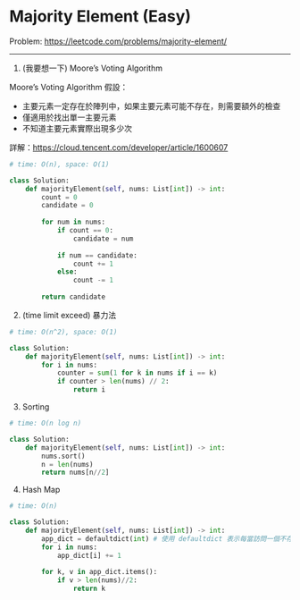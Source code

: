 Majority Element (Easy)
===

Problem: https://leetcode.com/problems/majority-element/

---

1. (我要想一下) Moore’s Voting Algorithm
          
Moore’s Voting Algorithm 假設：       
- 主要元素一定存在於陣列中，如果主要元素可能不存在，則需要額外的檢查
- 僅適用於找出單一主要元素
- 不知道主要元素實際出現多少次
     
詳解：https://cloud.tencent.com/developer/article/1600607
```python
# time: O(n), space: O(1)

class Solution:
    def majorityElement(self, nums: List[int]) -> int:
        count = 0
        candidate = 0
        
        for num in nums:
            if count == 0:
                candidate = num
            
            if num == candidate:
                count += 1
            else:
                count -= 1
        
        return candidate
```

2. (time limit exceed) 暴力法
```python
# time: O(n^2), space: O(1)

class Solution:
    def majorityElement(self, nums: List[int]) -> int:
        for i in nums:
            counter = sum(1 for k in nums if i == k)    
            if counter > len(nums) // 2:
                return i
```                

3. Sorting   
```python
# time: O(n log n)

class Solution:
    def majorityElement(self, nums: List[int]) -> int:
        nums.sort()
        n = len(nums)
        return nums[n//2]
```

4. Hash Map
```python
# time: O(n)

class Solution:
    def majorityElement(self, nums: List[int]) -> int:
        app_dict = defaultdict(int) # 使用 defaultdict 表示每當訪問一個不存在的鍵時，默認值為 0
        for i in nums:
            app_dict[i] += 1
            
        for k, v in app_dict.items():
            if v > len(nums)//2:
                return k
```
